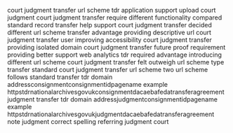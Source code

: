 court judgment transfer url scheme tdr application support upload court judgment court judgment transfer require different functionality compared standard record transfer help support court judgment transfer decided different url scheme transfer advantage providing descriptive url court judgment transfer user improving accessibility court judgment transfer providing isolated domain court judgment transfer future proof requirement providing better support web analytics tdr required advantage introducing different url scheme court judgment transfer felt outweigh url scheme type transfer standard court judgment transfer url scheme two url scheme follows standard transfer tdr domain addressconsignmentconsignmentidpagename example httpstdrnationalarchivesgovukconsignmentdacaebafedatransferagreement judgment transfer tdr domain addressjudgmentconsignmentidpagename example httpstdrnationalarchivesgovukjudgmentdacaebafedatransferagreement note judgment correct spelling referring judgment court